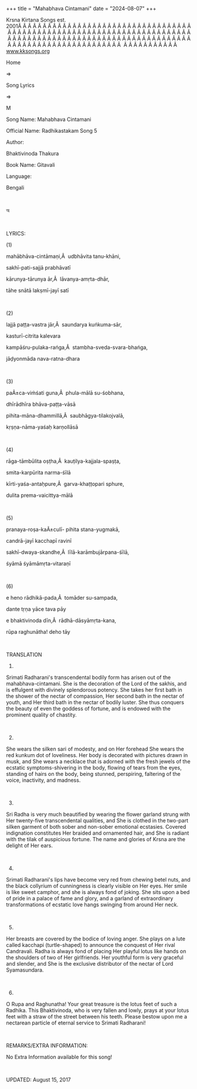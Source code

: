 +++ 
title = "Mahabhava Cintamani"
date = "2024-08-07"
+++

Krsna Kirtana Songs est. 2001Â Â Â Â Â Â Â Â Â Â Â Â Â Â Â Â Â Â Â Â Â Â Â Â Â Â Â Â Â Â Â Â Â Â Â Â Â Â Â Â Â Â Â Â Â Â Â Â Â Â Â Â Â Â Â Â Â Â Â Â Â Â Â Â Â Â Â Â Â Â Â Â Â Â Â Â Â Â Â Â Â Â Â Â Â Â Â Â Â Â Â Â Â Â Â Â Â Â Â Â Â Â Â Â Â Â Â Â Â Â Â Â Â Â Â Â Â Â Â Â Â Â Â Â Â Â Â Â Â Â Â Â  Â Â Â Â Â Â Â Â Â Â Â  
www.kksongs.org








Home
 
⇒
 
Song Lyrics
 
⇒
 
M


Song
Name: Mahabhava Cintamani


Official
Name: Radhikastakam Song 5


Author:

Bhaktivinoda
Thakura


Book
Name: 
Gitavali


Language:

Bengali


 








অ








 


LYRICS:


(1)


mahābhāva-cintāmaṇi,Â 
udbhāvita tanu-khāni,


sakhī-pati-sajjā
prabhāvatī


kārunya-tārunya
ār,Â  lāvanya-amṛta-dhār,


tāhe
snātā lakṣmī-jayī satī


 


(2)


lajjā
paṭṭa-vastra jār,Â  saundarya kuńkuma-sār,


kasturī-citrita
kalevara


kampāśru-pulaka-rańga,Â 
stambha-sveda-svara-bhańga,


jāḍyonmāda
nava-ratna-dhara


 


(3)


paÃ±ca-viḿśati
guna,Â  phula-mālā su-śobhana,


dhīrādhīra
bhāva-paṭṭa-vāsā


pihita-māna-dhammillā,Â 
saubhāgya-tilakojvalā,


kṛṣṇa-nāma-yaśaḥ
karṇollāsā


 


(4)


rāga-tāmbūlita
oṣṭha,Â  kauṭilya-kajjala-spaṣṭa,


smita-karpūrita
narma-śīlā


kīrti-yaśa-antaḥpure,Â 
garva-khaṭṭopari sphure,


dulita
prema-vaicittya-mālā


 


(5)


pranaya-roṣa-kaÃ±culī-
pihita stana-yugmakā,


candrā-jayī
kacchapī ravinī


sakhī-dwaya-skandhe,Â 
līlā-karāmbujārpana-śīlā,


śyāmā
śyāmāmṛta-vitaraṇī


 


(6)


e
heno rādhikā-pada,Â  tomāder su-sampada,


dante
tṛṇa yāce tava pāy


e
bhaktivinoda dīn,Â  rādhā-dāsyāmṛta-kana,


rūpa
raghunātha! deho tāy


 


TRANSLATION


1)
Srimati Radharani's transcendental bodily form has arisen out of the
mahabhava-cintamani. She is the decoration of the Lord of the sakhis, and is
effulgent with divinely splendorous potency. She takes her first bath in the
shower of the nectar of compassion, Her second bath in the nectar of youth, and
Her third bath in the nectar of bodily luster. She thus conquers the beauty of
even the goddess of fortune, and is endowed with the prominent quality of
chastity.


 


2)
She wears the silken sari of modesty, and on Her forehead She wears the red
kunkum dot of loveliness. Her body is decorated with pictures drawn in musk,
and She wears a necklace that is adorned with the fresh jewels of the ecstatic
symptoms-shivering in the body, flowing of tears from the eyes, standing of
hairs on the body, being stunned, perspiring, faltering of the voice,
inactivity, and madness.


 


3)
Sri Radha is very much beautified by wearing the flower garland strung with Her
twenty-five transcendental qualities, and She is clothed in the two-part silken
garment of both sober and non-sober emotional ecstasies. Covered indignation
constitutes Her braided and ornamented hair, and She is radiant with the tilak
of auspicious fortune. The name and glories of Krsna are the delight of Her
ears.


 


4)
Srimati Radharani's lips have become very red from chewing betel nuts, and the
black collyrium of cunningness is clearly visible on Her eyes. Her smile is
like sweet camphor, and she is always fond of joking. She sits upon a bed of
pride in a palace of fame and glory, and a garland of extraordinary
transformations of ecstatic love hangs swinging from around Her neck.


 


5)
Her breasts are covered by the bodice of loving anger. She plays on a lute
called kacchapi (turtle-shaped) to announce the conquest of Her rival
Candravali. Radha is always fond of placing Her playful lotus like hands on the
shoulders of two of Her girlfriends. Her youthful form is very graceful and
slender, and She is the exclusive distributor of the nectar of Lord
Syamasundara.


 


6)
O Rupa and Raghunatha! Your great treasure is the lotus feet of such a Radhika.
This Bhaktivinoda, who is very fallen and lowly, prays at your lotus feet with
a straw of the street between his teeth. Please bestow upon me a nectarean
particle of eternal service to Srimati Radharani!


 


REMARKS/EXTRA
INFORMATION:


No
Extra Information available for this song!


 


UPDATED:
 August 15, 2017